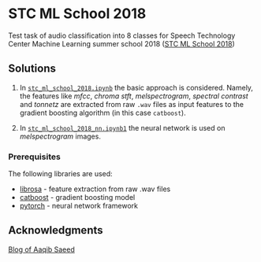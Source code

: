 # STC ML School 2018

Test task of audio classification into 8 classes for Speech Technology Center Machine Learning summer school 2018 ([STC ML School 2018](https://mlschool.speechpro.ru))

## Solutions

1. In [`stc_ml_school_2018.ipynb`](./stc_ml_school_2018.ipynb) the basic approach is considered. Namely, the features like *mfcc*, *chroma stft*, *melspectrogram*, *spectral contrast* and *tonnetz* are extracted from raw `.wav` files as input features to the gradient boosting algorithm (in this case `catboost`).

2. In [`stc_ml_school_2018_nn.ipynb1`](./stc_ml_school_2018_nn.ipynb) the neural network is used on *melspectrogram* images.

### Prerequisites

The following libraries are used:

* [librosa](https://librosa.github.io/librosa/) - feature extraction from raw .wav files
* [catboost](https://github.com/catboost/catboost) - gradient boosting model
* [pytorch](https://pytorch.org) - neural network framework

## Acknowledgments

[Blog of Aaqib Saeed](http://aqibsaeed.github.io/2016-09-03-urban-sound-classification-part-1/)
